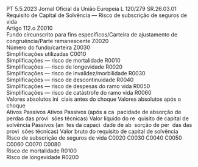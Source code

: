 PT  5.5.2023 Jornal Oficial da União Europeia L 120/279
 SR.26.03.01  
Requisito de Capital de Solvência — Risco de subscrição de seguros de vida  
Artigo 112.o Z0010  
Fundo circunscrito para fins específicos/Carteira de ajustamento 
de congruência/Parte remanescente  Z0020  
Número do fundo/carteira  Z0030  
Simplificações utilizadas  C0010  
Simplificações — risco de mortalidade  R0010  
Simplificações — risco de longevidade  R0020  
Simplificações — risco de invalidez/morbilidade  R0030  
Simplificações — risco de descontinuidade  R0040  
Simplificações — risco de despesas do ramo vida  R0050  
Simplificações — risco de catástrofe do ramo vida  R0060  
Valores absolutos ini ­
ciais antes do choque  Valores absolutos após o choque  
Ativos  Passivos  Ativos  Passivos (após a ca ­
pacidade de absorção 
de perdas das provi ­
sões técnicas)  Valor líquido do re ­
quisito de capital de 
solvência  Passivos (an ­
tes da capaci ­
dade de ab ­
sorção de per ­
das das provi ­
sões técnicas)  Valor bruto 
do requisito 
de capital de 
solvência  
Risco de subscrição de seguros de vida  C0020  C0030  C0040  C0050  C0060  C0070  C0080  
Risco de mortalidade  R0100  
Risco de longevidade  R0200